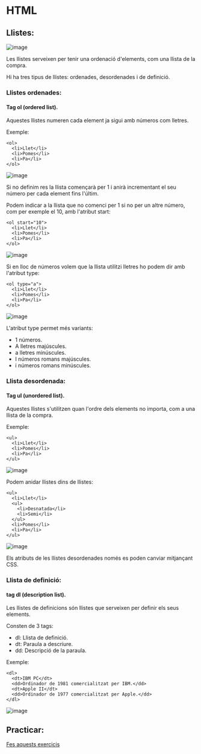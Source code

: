 # HTML

## Llistes:

![image](https://user-images.githubusercontent.com/110727546/215451267-31855edb-152e-4b1c-9fe8-31ce67773d7e.png)


Les llistes serveixen per tenir una ordenació d'elements, com una llista de la compra.

Hi ha tres tipus de llistes: ordenades, desordenades i de definició.

### Llistes ordenades:

#### Tag ol (ordered list).

Aquestes llistes numeren cada element ja sigui amb números com lletres.

Exemple:

```
<ol>
  <li>Llet</li>
  <li>Pomes</li>
  <li>Pa</li>
</ol>
```

![image](https://user-images.githubusercontent.com/110727546/215452045-18bc4aa5-599f-4022-a2ba-85ddf76a2ac0.png)

Si no definim res la llista començarà per 1 i anirà incrementant el seu número per cada element fins l'últim.

Podem indicar a la llista que no comenci per 1 si no per un altre número, com per exemple el 10, amb l'atribut start:

```
<ol start="10">
  <li>Llet</li>
  <li>Pomes</li>
  <li>Pa</li>
</ol>
```

![image](https://user-images.githubusercontent.com/110727546/215452252-d55add40-7deb-49df-809d-77adf91e3181.png)

Si en lloc de números volem que la llista utilitzi lletres ho podem dir amb l'atribut type:

```
<ol type="a">
  <li>Llet</li>
  <li>Pomes</li>
  <li>Pa</li>
</ol>
```

![image](https://user-images.githubusercontent.com/110727546/215452660-474535cd-264c-4948-9f17-f695a603e3ab.png)

L'atribut type permet més variants:

- 1 números.
- A lletres majúscules.
- a lletres minúscules.
- I números romans majúscules.
- i números romans minúscules.

### Llista desordenada:

#### Tag ul (unordered list).

Aquestes llistes s'utilitzen quan l'ordre dels elements no importa, com a una llista de la compra.

Exemple:

```
<ul>
  <li>Llet</li>
  <li>Pomes</li>
  <li>Pa</li>
</ul>
```

![image](https://user-images.githubusercontent.com/110727546/215453951-359c8f64-a281-4b0d-852a-caac5f58f8ed.png)

Podem anidar llistes dins de llistes:

```
<ul>
  <li>Llet</li>
  <ul>
  	<li>Desnatada</li>
    <li>Semi</li>
  </ul>
  <li>Pomes</li>
  <li>Pa</li>
</ul>
```

![image](https://user-images.githubusercontent.com/110727546/215459046-7a7b1c47-d2e3-4962-b25d-cb9de03b2537.png)

Els atributs de les llistes desordenades només es poden canviar mitjançant CSS.

### Llista de definició:

#### tag dl (description list).

Les llistes de definicions són llistes que serveixen per definir els seus elements.

Consten de 3 tags:

- dl: Llista de definició.
- dt: Paraula a descriure.
- dd: Descripció de la paraula.

Exemple:

```
<dl>
  <dt>IBM PC</dt>
  <dd>Ordinador de 1981 comercialitzat per IBM.</dd>
  <dt>Apple II</dt>
  <dd>Ordinador de 1977 comercialitzat per Apple.</dd>
</dl>
```

![image](https://user-images.githubusercontent.com/110727546/215460069-0bdfcf3d-1369-4a86-8f1b-2b3f58f4d7b1.png)

## Practicar:

[Fes aquests exercicis](https://www.w3schools.com/html/exercise.asp?filename=exercise_html_lists1)





